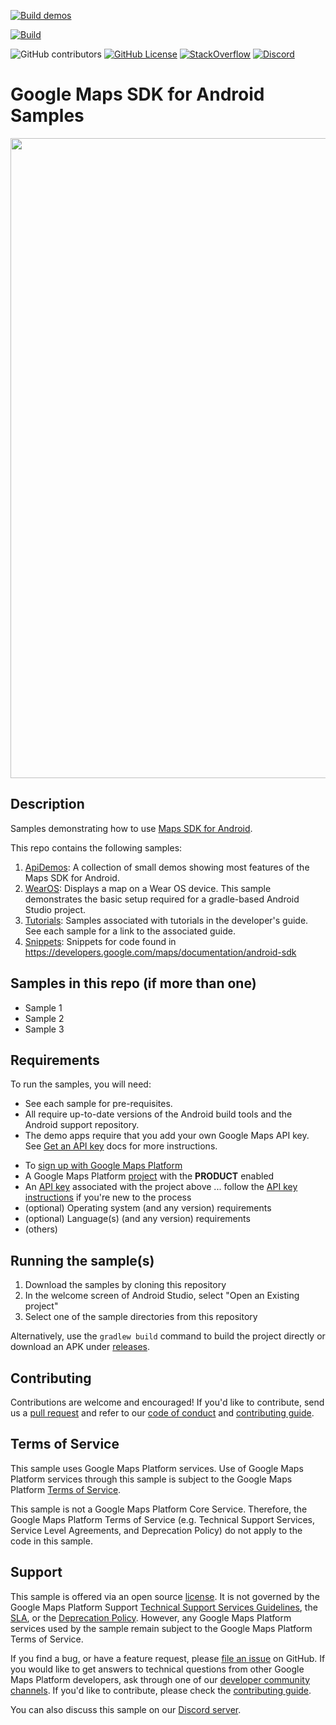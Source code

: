 [![Build demos](https://github.com/googlemaps/android-samples/workflows/Build%20demos/badge.svg)](https://github.com/googlemaps/android-samples/actions?query=workflow%3A%22Build+demos%22)

[![Build](https://github.com/googlemaps-samples/android-samples/actions/workflows/build.yml/badge.svg)](https://github.com/googlemaps-samples/android-samples/actions/workflows/build.yml)

![GitHub contributors](https://img.shields.io/github/contributors/googlemaps-samples/android-samples?color=green)
[![GitHub License](https://img.shields.io/github/license/googlemaps-samples/android-samples?color=blue)][license]
[![StackOverflow](https://img.shields.io/stackexchange/stackoverflow/t/google-maps?color=orange&label=google-maps&logo=stackoverflow)](https://stackoverflow.com/questions/tagged/android+google-maps)
[![Discord](https://img.shields.io/discord/676948200904589322?color=6A7EC2&logo=discord&logoColor=ffffff)][Discord server]

# Google Maps SDK for Android Samples

<img src="images/screenshots.png" width="1024" />

## Description

Samples demonstrating how to use
[Maps SDK for Android](https://developers.google.com/maps/documentation/android/).

This repo contains the following samples:

1. [ApiDemos](ApiDemos): A collection of small demos showing most features of the Maps SDK for Android.
1. [WearOS](WearOS):
Displays a map on a Wear OS device. This sample demonstrates the basic
setup required for a gradle-based Android Studio project.
1. [Tutorials](https://github.com/googlemaps/android-samples/tree/main/tutorials): Samples
associated with tutorials in the developer's guide. See each sample for a link to the associated guide.
1. [Snippets](snippets): Snippets for code found in https://developers.google.com/maps/documentation/android-sdk

## Samples in this repo (if more than one)

- Sample 1
- Sample 2
- Sample 3

## Requirements

To run the samples, you will need:

* See each sample for pre-requisites.
* All require up-to-date versions of the Android build tools and the Android support repository.
* The demo apps require that you add your own Google Maps API key. See [Get an API key](https://developers.google.com/maps/documentation/android-sdk/get-api-key) docs for more instructions.

- To [sign up with Google Maps Platform]
- A Google Maps Platform [project] with the **PRODUCT** enabled
- An [API key] associated with the project above ... follow the [API key instructions] if you're new to the process
- (optional) Operating system (and any version) requirements
- (optional) Language(s) (and any version) requirements
- (others)

## Running the sample(s)

1. Download the samples by cloning this repository
1. In the welcome screen of Android Studio, select "Open an Existing project"
1. Select one of the sample directories from this repository

Alternatively, use the `gradlew build` command to build the project directly or download an APK
under [releases](https://github.com/googlemaps/android-samples/releases).

## Contributing

Contributions are welcome and encouraged! If you'd like to contribute, send us a [pull request] and refer to our [code of conduct] and [contributing guide].

## Terms of Service

This sample uses Google Maps Platform services. Use of Google Maps Platform services through this sample is subject to the Google Maps Platform [Terms of Service].

This sample is not a Google Maps Platform Core Service. Therefore, the Google Maps Platform Terms of Service (e.g. Technical Support Services, Service Level Agreements, and Deprecation Policy) do not apply to the code in this sample.

## Support

This sample is offered via an open source [license]. It is not governed by the Google Maps Platform Support [Technical Support Services Guidelines], the [SLA], or the [Deprecation Policy]. However, any Google Maps Platform services used by the sample remain subject to the Google Maps Platform Terms of Service.

If you find a bug, or have a feature request, please [file an issue] on GitHub. If you would like to get answers to technical questions from other Google Maps Platform developers, ask through one of our [developer community channels]. If you'd like to contribute, please check the [contributing guide].

You can also discuss this sample on our [Discord server].

[PRODUCT]: https://developers.google.com/maps/documentation/PRODUCT
[API key]: https://developers.google.com/maps/documentation/PRODUCT/get-api-key
[API key instructions]: https://developers.google.com/maps/documentation/PRODUCT/config#step_3_add_your_api_key_to_the_project

[code of conduct]: ?tab=coc-ov-file#readme
[contributing guide]: CONTRIBUTING.md
[Deprecation Policy]: https://cloud.google.com/maps-platform/terms
[developer community channels]: https://developers.google.com/maps/developer-community
[Discord server]: https://discord.gg/hYsWbmk
[file an issue]: https://github.com/googlemaps-samples/android-samples/issues/new/choose
[license]: LICENSE
[pull request]: https://github.com/googlemaps-samples/android-samples/compare
[project]: https://developers.google.com/maps/documentation/PRODUCT/cloud-setup#enabling-apis
[Sign up with Google Maps Platform]: https://console.cloud.google.com/google/maps-apis/start
[SLA]: https://cloud.google.com/maps-platform/terms/sla
[Technical Support Services Guidelines]: https://cloud.google.com/maps-platform/terms/tssg
[Terms of Service]: https://cloud.google.com/maps-platform/terms

